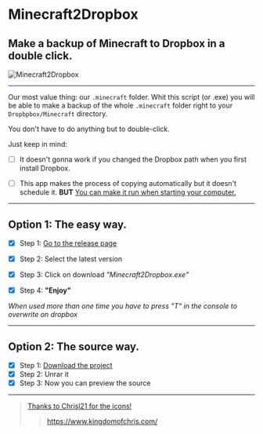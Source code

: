 # Minecraft2Dropbox
## Make a backup of Minecraft to Dropbox in a double click.
![Minecraft2Dropbox](https://i.imgur.com/Gw04Arj.png)

----
Our most value thing: our ```.minecraft``` folder.
Whit this script (or .exe) you will be able to make a backup of the whole ```.minecraft``` folder right to your ```Dropbpbox/Minecraft``` directory.

You don't have to do anything but to double-click.

Just keep in mind:

- [ ] It doesn't gonna work if you changed the Dropbox path when you first install Dropbox.

- [ ] This app makes the process of copying automatically but it doesn't schedule it. 
**BUT** [You can make it run when starting your computer.](https://www.ionos.com/digitalguide/server/configuration/startup-folder-in-windows-10/)

----
## Option 1: The easy way.

- [x] Step 1: [Go to the release page](https://bit.ly/Minecraft2DropboxEXE)
- [x] Step 2: Select the latest version
- [x] Step 3: Click on download *"Minecraft2Dropbox.exe"*
- [x] Step 4: **"Enjoy"**


*When used more than one time you have to press "T" in the console to overwrite on dropbox*

----

## **Option 2: The source way.**
- [x] Step 1: [Download the project](https://bit.ly/Minecraft2Dropbox)
- [x] Step 2: Unrar it
- [x] Step 3: Now you can preview the source

----

> [Thanks to Chrisl21 for the icons!](https://creativecommons.org/licenses/by-nc-nd/4.0/)
> 
> > https://www.kingdomofchris.com/

